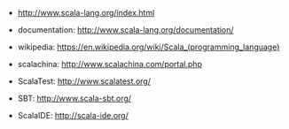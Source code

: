 * http://www.scala-lang.org/index.html
* documentation: http://www.scala-lang.org/documentation/
* wikipedia: https://en.wikipedia.org/wiki/Scala_(programming_language)
* scalachina: http://www.scalachina.com/portal.php

* ScalaTest: http://www.scalatest.org/
* SBT: http://www.scala-sbt.org/
* ScalaIDE: http://scala-ide.org/
  





